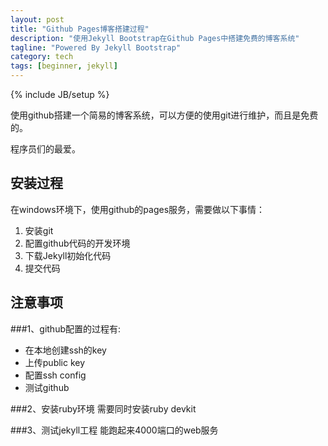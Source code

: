 ```yaml
---
layout: post
title: "Github Pages博客搭建过程"
description: "使用Jekyll Bootstrap在Github Pages中搭建免费的博客系统"
tagline: "Powered By Jekyll Bootstrap"
category: tech
tags: [beginner, jekyll]
---
```

{% include JB/setup %}

使用github搭建一个简易的博客系统，可以方便的使用git进行维护，而且是免费的。

程序员们的最爱。

## 安装过程
在windows环境下，使用github的pages服务，需要做以下事情：
1. 安装git
2. 配置github代码的开发环境
3. 下载Jekyll初始化代码
4. 提交代码

## 注意事项
###1、github配置的过程有:
- 在本地创建ssh的key
- 上传public key
- 配置ssh config
- 测试github

###2、安装ruby环境
需要同时安装ruby devkit

###3、测试jekyll工程
能跑起来4000端口的web服务